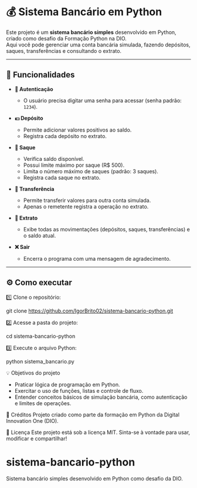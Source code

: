 # 💰 Sistema Bancário em Python

Este projeto é um **sistema bancário simples** desenvolvido em Python, criado como desafio da Formação Python na DIO.  
Aqui você pode gerenciar uma conta bancária simulada, fazendo depósitos, saques, transferências e consultando o extrato.

---

## 🚀 Funcionalidades

- **🔐 Autenticação**
  - O usuário precisa digitar uma senha para acessar (senha padrão: `1234`).

- **💵 Depósito**
  - Permite adicionar valores positivos ao saldo.
  - Registra cada depósito no extrato.

- **🏧 Saque**
  - Verifica saldo disponível.
  - Possui limite máximo por saque (R$ 500).
  - Limita o número máximo de saques (padrão: 3 saques).
  - Registra cada saque no extrato.

- **💸 Transferência**
  - Permite transferir valores para outra conta simulada.
  - Apenas o remetente registra a operação no extrato.

- **📄 Extrato**
  - Exibe todas as movimentações (depósitos, saques, transferências) e o saldo atual.

- **❌ Sair**
  - Encerra o programa com uma mensagem de agradecimento.

---

## ⚙️ Como executar

1️⃣ Clone o repositório:

git clone https://github.com/IgorBrito02/sistema-bancario-python.git

2️⃣ Acesse a pasta do projeto:

cd sistema-bancario-python

3️⃣ Execute o arquivo Python:

python sistema_bancario.py


💡 Objetivos do projeto
- Praticar lógica de programação em Python.
- Exercitar o uso de funções, listas e controle de fluxo.
- Entender conceitos básicos de simulação bancária, como autenticação e limites de operações.

💙 Créditos
Projeto criado como parte da formação em Python da Digital Innovation One (DIO).

📝 Licença
Este projeto está sob a licença MIT.
Sinta-se à vontade para usar, modificar e compartilhar!

# sistema-bancario-python
Sistema bancário simples desenvolvido em Python como desafio da DIO.

